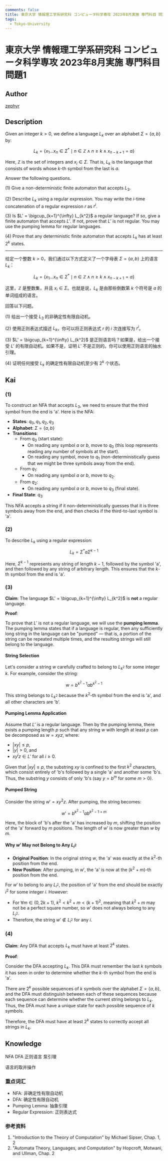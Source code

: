 ```yaml
---
comments: false
title: 東京大学 情報理工学系研究科 コンピュータ科学専攻 2023年8月実施 専門科目 問題1
tags:
  - Tokyo-University
---
```

# 東京大学 情報理工学系研究科 コンピュータ科学専攻 2023年8月実施 専門科目 問題1

## **Author**
[zephyr](https://inshi-notes.zephyr-zdz.space/)

## **Description**
Given an integer $k > 0$, we define a language $L_k$ over an alphabet $\Sigma = \{a, b\}$ by:

$$
L_k = \{x_1 \ldots x_n \in \Sigma^* \mid n \in \mathbb{Z} \land n \geq k \land x_{n-k+1} = a\}
$$

Here, $\mathbb{Z}$ is the set of integers and $x_i \in \Sigma$. That is, $L_k$ is the language that consists of words whose $k$-th symbol from the last is $a$.

Answer the following questions.

(1) Give a non-deterministic finite automaton that accepts $L_3$.

(2) Describe $L_k$ using a regular expression. You may write the $i$-time concatenation of a regular expression $r$ as $r^i$.

(3) Is $L' = \bigcup_{k=1}^{\infty} L_{k^2}$ a regular language? If so, give a finite automaton that accepts $L'$. If not, prove that $L'$ is not regular. You may use the pumping lemma for regular languages.

(4) Prove that any deterministic finite automaton that accepts $L_k$ has at least $2^k$ states.

---

给定一个整数 $k > 0$，我们通过以下方式定义了一个字母表 $\Sigma = \{a, b\}$ 上的语言 $L_k$：

$$
L_k = \{x_1 \ldots x_n \in \Sigma^* \mid n \in \mathbb{Z} \land n \geq k \land x_{n-k+1} = a\}
$$

这里，$\mathbb{Z}$ 是整数集，并且 $x_i \in \Sigma$。也就是说，$L_k$ 是由那些倒数第 $k$ 个符号是 $a$ 的单词组成的语言。

回答以下问题。

(1) 给出一个接受 $L_3$ 的非确定性有限自动机。

(2) 使用正则表达式描述 $L_k$。你可以将正则表达式 $r$ 的 $i$ 次连接写为 $r^i$。

(3) $L' = \bigcup_{k=1}^{\infty} L_{k^2}$ 是正则语言吗？如果是，给出一个接受 $L'$ 的有限自动机。如果不是，证明 $L'$ 不是正则的。你可以使用正则语言的抽水引理。

(4) 证明任何接受 $L_k$ 的确定性有限自动机至少有 $2^k$ 个状态。

## **Kai**
### (1)

To construct an NFA that accepts $L_3$, we need to ensure that the third symbol from the end is 'a'. Here is the NFA:

- **States**: $q_0, q_1, q_2, q_3$
- **Alphabet**: $\Sigma = \{a, b\}$
- **Transitions**:
  - From $q_0$ (start state):
    - On reading any symbol $a$ or $b$, move to $q_0$ (this loop represents reading any number of symbols at the start).
    - On reading any symbol, move to $q_1$ (non-deterministically guess that we might be three symbols away from the end).
  - From $q_1$:
    - On reading any symbol $a$ or $b$, move to $q_2$.
  - From $q_2$:
    - On reading any symbol $a$ or $b$, move to $q_3$ (final state).
- **Final State**: $q_3$

This NFA accepts a string if it non-deterministically guesses that it is three symbols away from the end, and then checks if the third-to-last symbol is 'a'.

### (2)

To describe $L_k$ using a regular expression:

$$
L_k = \Sigma^*a\Sigma^{k-1}
$$

Here, $\Sigma^{k-1}$ represents any string of length $k-1$, followed by the symbol 'a', and then followed by any string of arbitrary length. This ensures that the $k$-th symbol from the end is 'a'.

### (3)

**Claim**: The language $L' = \bigcup_{k=1}^{\infty} L_{k^2}$ is **not** a regular language.

**Proof**:

To prove that $L'$ is not a regular language, we will use the **pumping lemma**. The pumping lemma states that if a language is regular, then any sufficiently long string in the language can be "pumped" — that is, a portion of the string can be repeated multiple times, and the resulting strings will still belong to the language.

#### String Selection

Let's consider a string $w$ carefully crafted to belong to $L_{k^2}$ for some integer $k$. For example, consider the string:

$$
w = b^{k^2-1}a b^{k^2-1}
$$

This string belongs to $L_{k^2}$ because the $k^2$-th symbol from the end is 'a', and all other characters are 'b'.

#### Pumping Lemma Application

Assume that $L'$ is a regular language. Then by the pumping lemma, there exists a pumping length $p$ such that any string $w$ with length at least $p$ can be decomposed as $w = xyz$, where:

- $|xy| \leq p$,
- $|y| > 0$, and
- $xy^iz \in L'$ for all $i \geq 0$.

Given that $|xy| \leq p$, the substring $xy$ is confined to the first $k^2$ characters, which consist entirely of 'b's followed by a single 'a' and another some 'b's. Thus, the substring $y$ consists of only 'b's (say $y = b^m$ for some $m > 0$).

#### Pumped String

Consider the string $w' = xy^2z$. After pumping, the string becomes:

$$
w' = b^{k^2-1}ab^{k^2 - 1 + m}
$$

Here, the block of 'b's after the 'a' has increased by $m$, shifting the position of the 'a' forward by $m$ positions. The length of $w'$ is now greater than $w$ by $m$.

#### Why $w'$ May not Belong to Any $L_{i^2}$

- **Original Position**: In the original string $w$, the 'a' was exactly at the $k^2$-th position from the end.
- **New Position**: After pumping, in $w'$, the 'a' is now at the $(k^2 + m)$-th position from the end.

For $w'$ to belong to any $L_{i^2}$, the position of 'a' from the end should be exactly $i^2$ for some integer $i$. However:

- For $\forall m \in (0, 2k+1)$,  $k^2 < k^2 + m < (k+1)^2$, meaning that $k^2 + m$ may not be a perfect square number, so $w'$ does not always belong to any $L_{i^2}$.
- Therefore, the string $w' \notin L_{i^2}$ for any $i$.

### (4)

**Claim**: Any DFA that accepts $L_k$ must have at least $2^k$ states.

**Proof**:

Consider the DFA accepting $L_k$. This DFA must remember the last $k$ symbols it has seen in order to determine whether the $k$-th symbol from the end is 'a'.

There are $2^k$ possible sequences of $k$ symbols over the alphabet $\Sigma = \{a, b\}$, and the DFA must distinguish between each of these sequences because each sequence can determine whether the current string belongs to $L_k$. Thus, the DFA must have a unique state for each possible sequence of $k$ symbols.

Therefore, the DFA must have at least $2^k$ states to correctly accept all strings in $L_k$.

## **Knowledge**

NFA DFA 正则语言 泵引理

语言的取并操作

### 重点词汇

- NFA: 非确定性有限自动机
- DFA: 确定性有限自动机
- Pumping Lemma: 抽象引理
- Regular Expression: 正则表达式

### 参考资料

1. "Introduction to the Theory of Computation" by Michael Sipser, Chap. 1, 2
2. "Automata Theory, Languages, and Computation" by Hopcroft, Motwani, and Ullman, Chap. 2
